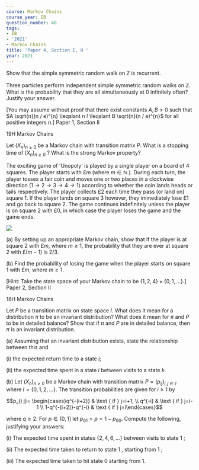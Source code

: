 ```yaml
---
course: Markov Chains
course_year: IB
question_number: 40
tags:
- IB
- '2021'
- Markov Chains
title: 'Paper 4, Section I, H '
year: 2021
---
```




Show that the simple symmetric random walk on $\mathbb{Z}$ is recurrent.

Three particles perform independent simple symmetric random walks on $\mathbb{Z}$. What is the probability that they are all simultaneously at 0 infinitely often? Justify your answer.

[You may assume without proof that there exist constants $A, B>0$ such that $A \sqrt{n}(n / e)^{n} \leqslant n ! \leqslant B \sqrt{n}(n / e)^{n}$ for all positive integers $\left.n .\right]$ Paper 1, Section II

19H Markov Chains

Let $\left(X_{n}\right)_{n \geqslant 0}$ be a Markov chain with transition matrix $P$. What is a stopping time of $\left(X_{n}\right)_{n \geqslant 0}$ ? What is the strong Markov property?

The exciting game of 'Unopoly' is played by a single player on a board of 4 squares. The player starts with $£ m$ (where $m \in \mathbb{N}$ ). During each turn, the player tosses a fair coin and moves one or two places in a clockwise direction $(1 \rightarrow 2 \rightarrow 3 \rightarrow 4 \rightarrow 1)$ according to whether the coin lands heads or tails respectively. The player collects $£ 2$ each time they pass (or land on) square 1. If the player lands on square 3 however, they immediately lose $£ 1$ and go back to square 2. The game continues indefinitely unless the player is on square 2 with $£ 0$, in which case the player loses the game and the game ends.

![](https://cdn.mathpix.com/cropped/2022_04_27_f040a54c5bdd9c119239g-27.jpg?height=373&width=386&top_left_y=502&top_left_x=223)

(a) By setting up an appropriate Markov chain, show that if the player is at square 2 with $£ m$, where $m \geqslant 1$, the probability that they are ever at square 2 with $£(m-1)$ is $2 / 3 .$

(b) Find the probability of losing the game when the player starts on square 1 with $£ m$, where $m \geqslant 1$.

[Hint: Take the state space of your Markov chain to be $\{1,2,4\} \times\{0,1, \ldots\}$.] Paper 2, Section II

18H Markov Chains

Let $P$ be a transition matrix on state space $I$. What does it mean for a distribution $\pi$ to be an invariant distribution? What does it mean for $\pi$ and $P$ to be in detailed balance? Show that if $\pi$ and $P$ are in detailed balance, then $\pi$ is an invariant distribution.

(a) Assuming that an invariant distribution exists, state the relationship between this and

(i) the expected return time to a state $i$;

(ii) the expected time spent in a state $i$ between visits to a state $k$.

(b) Let $\left(X_{n}\right)_{n \geqslant 0}$ be a Markov chain with transition matrix $P=\left(p_{i j}\right)_{i, j \in I}$ where $I=\{0,1,2, \ldots\}$. The transition probabilities are given for $i \geqslant 1$ by

$$p_{i j}= \begin{cases}q^{-(i+2)} & \text { if } j=i+1, \\ q^{-i} & \text { if } j=i-1 \\ 1-q^{-(i+2)}-q^{-i} & \text { if } j=i\end{cases}$$

where $q \geqslant 2$. For $p \in(0,1]$ let $p_{01}=p=1-p_{00}$. Compute the following, justifying your answers:

(i) The expected time spent in states $\{2,4,6, \ldots\}$ between visits to state 1 ;

(ii) The expected time taken to return to state 1 , starting from 1 ;

(iii) The expected time taken to hit state 0 starting from $1 .$